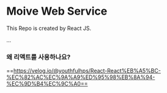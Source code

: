 # Moive Web Service

This Repo is created by React JS.

...

### 왜 리액트를 사용하나요?

==https://velog.io/@youthfulhps/React-React%EB%A5%BC-%EC%82%AC%EC%9A%A9%ED%95%98%EB%8A%94-%EC%9D%B4%EC%9C%A0==